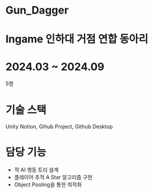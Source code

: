 # Gun_Dagger
# Ingame 인하대 거점 연합 동아리

# 2024.03 ~ 2024.09
5명

# 기술 스택
Unity
Notion, Gihub Project, Github Desktop

# 담당 기능
- 적 AI 행동 트리 설계
- 플레이어 추적 A Star 알고리즘 구현
- Object Pooling을 통한 최적화

